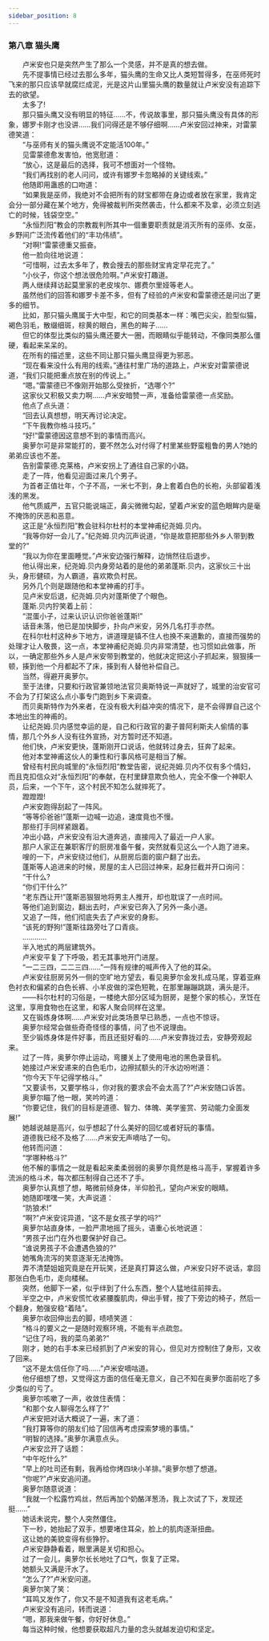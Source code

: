 ```yaml
---
sidebar_position: 8
---
```

### 第八章  猫头鹰  


　　卢米安也只是突然产生了那么一个灵感，并不是真的想去做。  
　　先不提事情已经过去那么多年，猫头鹰的生命又比人类短暂得多，在巫师死时飞来的那只应该早就腐烂成泥，光是这片山里猫头鹰的数量就让卢米安没有追踪下去的欲望。  
　　太多了!  
　　那只猫头鹰又没有明显的特征……不，传说故事里，那只猫头鹰没有具体的形象，娜罗卡刚才也没讲……我们问得还是不够仔细啊……卢米安回过神来，对雷蒙德笑道：  
　　“与巫师有关的猫头鹰说不定能活100年。”  
　　见雷蒙德愈发害怕，他宽慰道：  
　　“放心，这是最后的选择，我可不想面对一个怪物。  
　　“我们再找别的老人问问，或许有娜罗卡忽略掉的关键线索。”  
　　他随即用蛊惑的口吻道：  
　　“如果我是巫师，我绝对不会把所有的财宝都带在身边或者放在家里，我肯定会分一部分藏在某个地方，免得被裁判所突然袭击，什么都来不及拿，必须立刻逃亡的时候，钱袋空空。”  
　　“永恒烈阳”教会的宗教裁判所其中一個重要职责就是消灭所有的巫师、女巫，乡野间广泛流传着他们的“丰功伟绩”。  
　　“对啊!”雷蒙德重又振奋。  
　　他一脸向往地说道：  
　　“可惜啊，过去太多年了，教会搜去的那些财宝肯定早花完了。”  
　　“小伙子，你这个想法很危险啊。”卢米安打趣道。  
　　两人继续拜访起莫里家的老皮埃尔、娜费尔里娅等老人。  
　　虽然他们的回答和娜罗卡差不多，但有了经验的卢米安和雷蒙德还是问出了更多的细节。  
　　比如，那只猫头鹰属于大中型，和它的同类基本一样：嘴巴尖尖，脸型似猫，褐色羽毛，散缀细斑，棕黄的眼白，黑色的眸子……  
　　但它的体型比类似的猫头鹰还要大一圈，而眼睛似乎能转动，不像同类那么僵硬，看起来呆呆的。  
　　在所有的描述里，这些不同让那只猫头鹰显得更为邪恶。  
　　“现在看来没什么有用的线索。”通往村里广场的道路上，卢米安对雷蒙德说道，“我们只能把重点放在别的传说上。”  
　　“嗯。”雷蒙德已不像刚开始那么受挫折，“选哪个?”  
　　这家伙又积极又卖力啊……卢米安暗赞一声，准备给雷蒙德一点奖励。  
　　他点了点头道：  
　　“回去认真想想，明天再讨论决定。  
　　“下午我教你格斗技巧。”  
　　“好!”雷蒙德因这意想不到的事情而高兴。  
　　奥萝尔可是非常能打的，要不然怎么对付得了村里某些野蛮粗鲁的男人?她的弟弟应该也不差。  
　　告别雷蒙德.克莱格，卢米安拐上了通往自己家的小路。  
　　走了一阵，他看见迎面过来几个男子。  
　　为首者正值壮年，个子不高，一米七不到，身上套着白色的长袍，头部留着浅浅的黑发。  
　　他气质威严，五官只能说端正，鼻尖微微勾起，望着卢米安的蓝色眼眸内是毫不掩饰的厌恶和恶意。  
　　这正是“永恒烈阳”教会驻科尔杜村的本堂神甫纪尧姆.贝内。  
　　“我等你好一会儿了。”纪尧姆.贝内沉声说道，“你是故意把那些外乡人带到教堂的?”  
　　“我以为你在里面睡觉。”卢米安边强行解释，边悄然往后退步。  
　　他认得出来，纪尧姆.贝内身旁站着的是他的弟弟蓬斯.贝内，这家伙三十出头，身形健硕，为人霸道，喜欢欺负村民。  
　　另外几个则是跟随他和本堂神甫的打手。  
　　见卢米安后退，纪尧姆.贝内对蓬斯使了个眼色。  
　　蓬斯.贝内狞笑着上前：  
　　“混蛋小子，过来认识认识你爸爸蓬斯!”  
　　话音未落，他已是加快脚步，扑向卢米安，另外几名打手亦然。  
　　在科尔杜村这种乡下地方，讲道理是镇不住人也换不来道歉的，直接而强势的处理才让人敬畏，这一点，本堂神甫纪尧姆.贝内非常清楚，也习惯如此做事，所以，一确定那些外乡人是卢米安带到教堂的，他就决定把这小子抓起来，狠狠揍一顿，揍到他一个月都起不了床，揍到有人替他补偿自己。  
　　当然，得避开奥萝尔。  
　　至于法律，只要和行政官兼领地法官贝奥斯特说一声就好了，城里的治安官可不会为了打架这么点小事专门跑到乡下来调查。  
　　而贝奥斯特作为外来者，在没有极大利益冲突的情况下，是不会得罪自己这个本地出生的神甫的。  
　　让纪尧姆.贝内感觉幸运的是，自己和行政官的妻子普阿利斯夫人偷情的事情，那几个外乡人没有往外宣扬，对方暂时还不知道。  
　　他们快，卢米安更快，蓬斯刚开口说话，他就转过身去，狂奔了起来。  
　　他对本堂神甫这伙人的秉性和行事风格可是相当了解。  
　　曾经有村民向城里的“永恒烈阳”教堂告密，说纪尧姆.贝内不仅有多个情妇，而且克扣信众对“永恒烈阳”的奉献，在村里肆意欺负他人，完全不像一个神职人员，后来，一个下午，这个村民不知怎么就摔死了。  
　　蹬蹬蹬!  
　　卢米安跑得刮起了一阵风。  
　　“等等伱爸爸!”蓬斯一边喊一边追，速度竟也不慢。  
　　那些打手同样紧跟着。  
　　冲出小路，卢米安没有沿大道奔逃，直接闯入了最近一户人家。  
　　那户人家正在兼职客厅的厨房准备午餐，突然就看见这么一个人跑了进来。  
　　嗖的一下，卢米安绕过他们，从厨房后面的窗户翻了出去。  
　　蓬斯等人追进来的时候，房屋的主人已回过神来，起身拦截并开口询问：  
　　“干什么?  
　　“你们干什么?”  
　　“老东西让开!”蓬斯恶狠狠地将男主人推开，却也耽误了一点时间。  
　　等他们追到窗边，翻出去时，卢米安已奔入了另外一条小道。  
　　又追了一阵，他们彻底失去了卢米安的身影。  
　　“该死的野狗!”蓬斯往路旁吐了口青痰。  
　　…………  
　　半入地式的两层建筑外。  
　　卢米安平复了下呼吸，若无其事地开门进屋。  
　　“一二三四，二二三四……”一阵有规律的喊声传入了他的耳朵。  
　　卢米安往厨房另外一侧的空旷地方望去，看见奥萝尔金发扎成马尾，穿着亚麻色衬衣和偏紧的白色长裤、小羊皮做的深色短靴，在那里蹦蹦跳跳，满头是汗。  
　　——科尔杜村的习俗是，一楼绝大部分区域为厨房，是整个家的核心，烹饪在这里，享用食物也在这里，和客人聚会同样在这里。  
　　又在锻炼身体啊……卢米安对此类场景早已熟悉，一点也不惊讶。  
　　奥萝尔经常会做些奇奇怪怪的事情，问了也不说理由。  
　　至少锻炼身体是件好事，而且还挺好看的……卢米安靠拢过去，安静旁观起来。  
　　过了一阵，奥萝尔停止运动，弯腰关上了使用电池的黑色录音机。  
　　她接过卢米安递来的白色毛巾，边擦拭额头的汗水边吩咐道：  
　　“你今天下午记得学格斗。”  
　　“又要读书，又要学格斗，你对我的要求会不会太高了?”卢米安随口诉苦。  
　　奥萝尔瞄了他一眼，笑吟吟道：  
　　“你要记住，我们的目标是道德、智力、体魄、美学鉴赏、劳动能力全面发展!”  
　　她越说越是高兴，似乎想起了什么美好的回忆或者好玩的事情。  
　　道德我已经不及格了……卢米安无声嘀咕了一句。  
　　他转而问道：  
　　“学哪种格斗?”  
　　他不解的事情之一就是看起来柔柔弱弱的奥萝尔竟然是格斗高手，掌握着许多流派的格斗术，每次都压制得自己还不了手。  
　　奥萝尔认真想了想，略微前倾身体，半仰脸孔，望向卢米安的眼睛。  
　　她随即嘿嘿一笑，大声说道：  
　　“防狼术!”  
　　“啊?”卢米安诧异道，“这不是女孩子学的吗?”  
　　奥萝尔站直身体，一脸严肃地摇了摇头，语重心长地说道：  
　　“男孩子出门在外也要保护好自己。  
　　“谁说男孩子不会遭遇色狼的?”  
　　她嘴角流泻的笑意逐渐无法掩饰。  
　　弄不清楚姐姐究竟是在开玩笑，还是真打算这么做，卢米安只好不说话，拿回那张白色毛巾，走向楼梯。  
　　突然，他脚下一紧，似乎绊到了什么东西，整个人猛地往前摔去。  
　　半空之中，卢米安慌忙收紧腰腹肌肉，伸出手臂，按了下旁边的椅子，然后一个翻身，勉强安稳“着陆”。  
　　奥萝尔收回伸出去的脚，啧啧笑道：  
　　“格斗的要义之一是随时观察环境，不能有半点疏忽。  
　　“记住了吗，我的菜鸟弟弟?”  
　　刚才，她的右手本来已经抓到了卢米安的背心，但见对方控制住了身形，又收了回来。  
　　“这不是太信任你了吗……”卢米安嘀咕道。  
　　他仔细想了想，又觉得这方面的信任毫无意义，自己不知在奥萝尔面前吃了多少类似的亏了。  
　　奥萝尔咳嗽了一声，收敛住表情：  
　　“和那个女人聊得怎么样了?”  
　　卢米安把对话大概说了一遍，末了道：  
　　“我打算等你的朋友们给了回信再考虑探索梦境的事情。”  
　　“明智的选择。”奥萝尔满意点头。  
　　卢米安岔开了话题：  
　　“中午吃什么?”  
　　“早上的吐司还有剩，我再给你烤四块小羊排。”奥萝尔想了想道。  
　　“你呢?”卢米安追问道。  
　　奥萝尔随意说道：  
　　“我就一个松露竹鸡丝，然后再加个奶酪洋葱汤，我上次试了下，发现还挺……”  
　　她话未说完，整个人突然僵住。  
　　下一秒，她抬起了双手，想要堵住耳朵，脸上的肌肉逐渐扭曲。  
　　这让她的美貌变得有些狰狞。  
　　卢米安静静看着，眼里满是关切和担心。  
　　过了一会儿，奥萝尔长长地吐了口气，恢复了正常。  
　　她额头又满是汗水了。  
　　“怎么了?”卢米安问道。  
　　奥萝尔笑了笑：  
　　“耳鸣又发作了，你又不是不知道我有这老毛病。”  
　　卢米安没有追问，转而说道：  
　　“嗯，那我来做午餐，你好好休息。”  
　　每当这种时候，他想要获取超凡力量的念头就越发迫切和坚定。  
